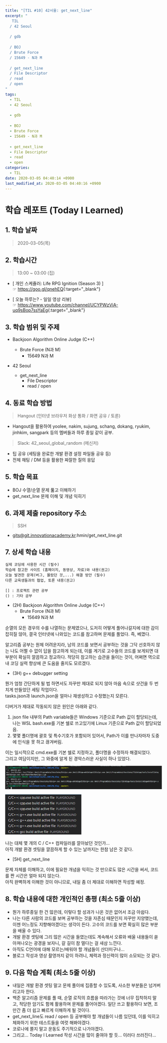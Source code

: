 ```yaml
---
title: "[TIL #10] 42서울: get_next_line"
excerpt: "
   TIL
  / 42 Seoul

  / gdb

  / BOJ
  / Brute Force
  / 15649 - N과 M

  / get_next_line
  / File Descriptor
  / read
  / open
"
tags:
  - TIL
  - 42 Seoul

  - gdb

  - BOJ
  - Brute Force
  - 15649 - N과 M

  - get_next_line
  - File Descriptor
  - read
  - open
categories:
  - TIL
date: 2020-03-05 04:40:14 +0900
last_modified_at: 2020-03-05 04:40:16 +0900
---
```


# 학습 레포트 (Today I Learned)

## 1. 학습 날짜

> 2020-03-05(목)

## 2. 학습시간

> 13:00 ~ 03:00 (집)

- [ 개인 스케쥴러: Life RPG Ignition (Season 3) ]  
  ☞ <https://goo.gl/qnehEQ>{:target="_blank"}

- [ 오늘 하루는? - 일일 영상 리뷰]  
  ☞ <https://www.youtube.com/channel/UCYPWzViA-uq9sBop7ssYaEg>{:target="_blank"}

## 3. 학습 범위 및 주제

- Backjoon Algorithm Online Judge (C++)
  - Brute Force (N과 M)
    - 15649 N과 M

- 42 Seoul
  - get_next_line
    - File Descriptor
    - read / open

## 4. 동료 학습 방법

> Hangout (인터넷 브라우저 화상 통화 / 화면 공유 / 토론)

- Hangout을 활용하여 yoolee, nakim, sujung, schang, dokang, ryukim, jinhkim, sangpark 등의 멤버들과 하루 종일 같이 공부.

> Slack: 42_seoul_global_random (메신저)

- 팁 공유 (세팅을 완료한 개발 환경 설정 파일들 공유 등)
- 전체 채팅 / DM 등을 활용한 짜잘한 질의 응답

## 5. 학습 목표

- BOJ 수열/순열 문제 풆고 이해하기
- get_next_line 문제 이해 및 개념 익히기

## 6. 과제 제출 repository 주소

> SSH

- gits@git.innovationacademy.kr:hmin/get_next_line.git

## 7. 상세 학습 내용

```text
실제 코딩에 사용한 시간 (필수)
학습에 참고한 사이트 (홈페이지, 동영상, 자료)와 내용(권고)
오늘 발견한 문제(버그, 몰랐던 것,...) 해결 방안 (필수)
다른 교육생들과의 협업, 토론 내용(권고)

[] : 프로젝트 관련 공부  
() : 기타 공부
```

- (2H) Backjoon Algorithm Online Judge (C++)
  - Brute Force (N과 M)
    - 15649 N과 M

순열의 모든 경우의 수를 나열하는 문제였으나, 도저히 어떻게 풀어나갈지에 대한 감이 잡히질 않아, 결국 인터넷에 나와있는 코드를 참고하며 문제를 풀었다. 즉, 베꼈다.

알고리즘 공부는 원체 어려운지라, 남의 코드를 보면서 공부하는 것을 그닥 선호하지 않는 나도 어쩔 수 없이 답을 참고하게 되는데, 이를 계기로 고수들의 코드를 보게되면 대부분이 확실히 깔끔하고 정교하다. 적당히 참고하는 습관을 들이는 것이, 어쩌면 역으로 내 코딩 실력 향상에 큰 도움을 줄지도 모르겠다.

- (3H) g++ debugger setting

뭔가 엄청 간단하게 될 법 하면서도 자꾸만 제대로 되지 않아 마음 속으로 샷건을 두 번 치게 만들었던 세팅 작업이다.  
tasks.json과 launch.json을 얼마나 재생성하고 수정했는지 모른다.

디버거가 제대로 작동되지 않은 원인은 아래와 같다.

1. json file 내부의 Path variable들은 Windows 기준으로 Path 값이 할당되는데, 나는 WSL bash.exe를 기본 쉘로 쓰고있기에 Linux 기준으로 Path 값이 할당되었음.
2. 몇몇 폴더명에 괄호 및 특수기호가 포함되어 있어서, Path가 이를 만나자마자 도중에 인식을 못 하고 끊겨버림.

이는 일시적으로 cmd.exe를 기본 쉘로 지정하고, 폴더명을 수정하자 해결되었다.  
그리고 여담이지만, 그 와중에 알게 된 경악스러운 사실이 하나 있었다.

[
  ![g++1](/assets/images/posts/2020-03-04-TIL10/g++1.png)
](/assets/images/posts/2020-03-04-TIL10/g++1.png)

[
  ![g++2](/assets/images/posts/2020-03-04-TIL10/g++2.png)
](/assets/images/posts/2020-03-04-TIL10/g++2.png)

나는 대체 몇 개의 C / C++ 컴파일러를 깔아놨던 것인가...  
아직 개발 환경 셋팅을 깔끔하게 할 수 있는 날까지는 한참 남은 것 같다.

- [5H] get_next_line

문제 자체를 이해하고, 이에 필요한 개념을 익히는 것 만으로도 많은 시간을 써서, 코드를 짠 시간은 얼마 되지 않는다.  
아직 완벽하게 이해한 것이 아니므로, 내일 좀 더 제대로 이해하면 작성할 예정.

## 8. 학습 내용에 대한 개인적인 총평 (최소 5줄 이상)

- 뭔가 하루종일 한 건 많은데, 이렇다 할 성과가 나온 것은 없어서 조금 아쉽다.
- 나는 다른 사람의 코드를 보며 공부하는 것을 자존심 때문인지 자꾸만 지양했는데, 이젠 어느정도 지향해야겠다는 생각이 든다. 고수의 코드를 보면 확실히 많은 부분을 배울 수 있다.
- 개발 환경 셋팅에 그리 많은 시간을 들였는데도 계속해서 오류와 배울 내용들이 쏟아져나오는 광경을 보자니, 갈 길이 참 멀다는 걸 새삼 느낀다.
- 아직도 C언어에 대해 모르는/배워야 할 개념들이 산더미구나...
- 블로그 작성과 영상 촬영까지 같이 하려니, 체력과 정신력이 많이 소모되는 것 같다.

## 9. 다음 학습 계획 (최소 5줄 이상)

- 내일은 개발 환경 셋팅 말고 문제 풀이에 집중할 수 있도록, 사소한 부분들은 넘겨버리고자 한다.
- 백준 알고리즘 문제를 풀 때, 순열 로직의 흐름을 따라가는 것에 너무 집착하지 말고, 적당한 암기도 함께 활용하며 문제를 풀어야겠다. 일단 쓰고 활용하다 보면, 조만간 좀 더 쉽고 빠르게 이해하게 될 것이다.
- get_next_line도 read / open 등 공부해야 할 개념들이 나름 있던데, 이를 익히고 체화하기 위한 테스트들을 여럿 해봐야겠다.
- 코로나에 쫄지 말고 운동도 주기적으로 나가야겠다.
- 그리고... Today I Learned 작성 시간을 많이 줄여야 할 듯... 이러다 쓰러진다...

